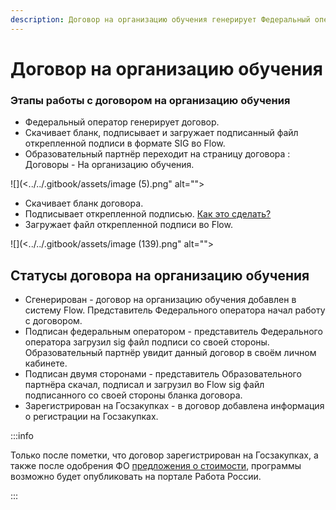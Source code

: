 ```yaml
---
description: Договор на организацию обучения генерирует Федеральный оператор
---
```


# Договор на организацию обучения

### Этапы работы с договором на организацию обучения

* Федеральный оператор генерирует договор.
* Cкачивает бланк, подписывает и загружает подписанный файл открепленной подписи в формате SIG во Flow.&#x20;
* Образовательный партнёр переходит на страницу договора : Договоры - На организацию обучения.

![](<../../.gitbook/assets/image (5).png" alt=""><figcaption></figcaption></figure>

* &#x20;Скачивает бланк договора.
* &#x20;Подписывает открепленной подписью. [Как это сделать?](https://informa.gitbook.io/flow-partner/scenarii/kak-podpisat-elektronnoi-podpisyu)
* Загружает файл открепленной подписи во Flow.

![](<../../.gitbook/assets/image (139).png" alt=""><figcaption></figcaption></figure>

## Статусы договора на организацию обучения

* Сгенерирован - договор на организацию обучения добавлен в систему Flow. Представитель Федерального оператора начал работу с договором.&#x20;
* Подписан федеральным оператором - представитель Федерального оператора загрузил sig файл подписи со своей стороны. Образовательный партнёр увидит данный договор в своём личном кабинете.
* Подписан двумя сторонами - представитель Образовательного партнёра скачал, подписал и загрузил во Flow sig файл подписанного со своей стороны бланка договора.
* Зарегистрирован на Госзакупках -  в договор добавлена информация о регистрации на Госзакупках.

:::info

Только после пометки, что договор зарегистрирован на Госзакупках, а также после одобрения ФО [предложения о стоимости](../predlozhenie-o-stoimosti-dlya-programmy.md), программы возможно будет опубликовать на портале Работа России.

:::
